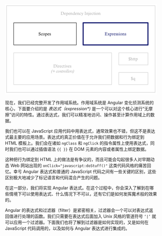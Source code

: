 ![expressions-and-filters](/assets/expressions-and-filters.png)

现在，我们已经完整开发了作用域系统。作用域系统是 Angular 变化侦测系统的核心，下面要介绍的是 _表达式（expression*)_ 是一个可以对这个核心进行“无摩擦”访问的特性。通过表达式，我们可以精准地访问、操作甚至计算作用域上的数据。

我们也可以在 JavaScript 应用代码中用表达式，通常效果也不错，但这不是表达式最主要的应用场景。表达式的真正价值在于允许我们把数据和行为绑定到 HTML 模板上。我们会在诸如 `ngClass` 和 `ngClick` 的指令属性上使用表达式，同时我们也可以通过插值语法 `{{ }}` 在 DOM 元素的内容或者属性上绑定数据。

这种把行为绑定到 HTML 上的做法是有争议的，而且可能会勾起很多人对早期动态 Web 网站出现的 `onClick="javascript:doStuff()"` 这类代码风格的痛苦回忆。幸亏 Angular 表达式和普通的 JavaScript 代码之间有一些关键的区别，这些区别极大地减少了标记语言和代码混合产生的问题。

在这一部分，我们将实现 Angular 表达式。在这个过程中，你会深入了解到在哪些情境下可以使用表达式、什么情况下不可以，还有它们是如何发挥魔术般的效果的。

Angular 的表达式和过滤器（filter）是紧密相关，过滤器会一个可以对表达式返回值进行处理的函数。我们只需要在表达式后面加入 Unix 风格的管道符号 `‘|’` 就可以应用一个过滤器。下面我们也将了解到过滤器是如何实现的，又是如何在 JavaScript 代码调用的，以及如何与 Angular 表达式进行集成的。